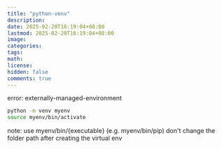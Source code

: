 ```yaml
---
title: "python-venv"
description: 
date: 2025-02-20T16:19:04+08:00
lastmod: 2025-02-20T16:19:04+08:00
image: 
categories: 
tags: 
math: 
license: 
hidden: false
comments: true
---
```


error: externally-managed-environment

```bash
python -m venv myenv
source myenv/bin/activate
```

note:
use myenv/bin/{executable} (e.g. myenv/bin/pip) 
don't change the folder path after creating the virtual env
